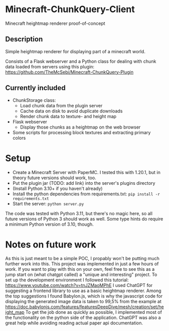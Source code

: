 # Minecraft-ChunkQuery-Client
Minecraft heightmap renderer proof-of-concept

## Description

Simple heightmap renderer for displaying part of a minecraft world.

Consists of a Flask webserver and a Python class for dealing with chunk data loaded from servers using this plugin: https://github.com/TheMcSebi/Minecraft-ChunkQuery-Plugin

## Currently included

- ChunkStorage class:
  - Load chunk data from the plugin server
  - Cache data on disk to avoid duplicate downloads
  - Render chunk data to texture- and height map
- Flask webserver
  - Display those chunks as a heightmap on the web browser
- Some scripts for processing block textures and extracting primary colors

# Setup

- Create a Minecraft Server with PaperMC.
  I tested this with 1.20.1, but in theory future versions should work, too.
- Put the plugin jar (TODO: add link) into the server's plugins directory
- (Install Python 3.10+ if you haven't already)
- Install the python dependencies from requirements.txt: `pip install -r requirements.txt`
- Start the server: `python server.py`

The code was tested with Python 3.11, but there's no magic here, so all future versions of Python 3 should work as well. Some type hints do require a minimum Python version of 3.10, though.

# Notes on future work

As this is just meant to be a simple POC, I propably won't be putting much further work into this. This project was implemented in just a few hours of work.
If you want to play with this on your own, feel free to see this as a jump start on (what chatgpt called) a "unique and interesting" project.
To set up the development environment I followed this tutorial: https://www.youtube.com/watch?v=tnJZMaoMPhE
I used ChatGPT for suggesting a frontend library to use as a basic heightmap renderer. Among the top suggestions I found Babylon.js, which is why the javascript code for displaying the generated image data is taken to 99,5% from the example at https://doc.babylonjs.com/features/featuresDeepDive/mesh/creation/set/height_map
To get the job done as quickly as possible, I implemented most of the functionality on the python side of the application. ChatGPT was also a great help while avoiding reading actual paper api documentation.

